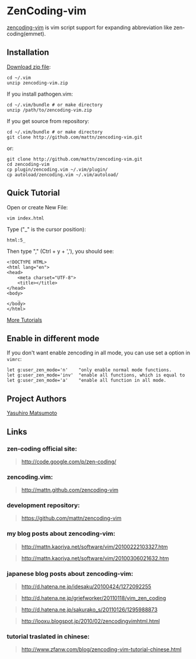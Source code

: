 # ZenCoding-vim

[zencoding-vim](http://mattn.github.com/zencoding-vim) is vim script support for expanding abbreviation like zen-coding(emmet).

## Installation

[Download zip file](http://www.vim.org/scripts/script.php?script_id=2981):

    cd ~/.vim
    unzip zencoding-vim.zip

If you install pathogen.vim:

    cd ~/.vim/bundle # or make directory
    unzip /path/to/zencoding-vim.zip

If you get source from repository:

    cd ~/.vim/bundle # or make directory
    git clone http://github.com/mattn/zencoding-vim.git

or:

    git clone http://github.com/mattn/zencoding-vim.git
    cd zencoding-vim
    cp plugin/zencoding.vim ~/.vim/plugin/
    cp autoload/zencoding.vim ~/.vim/autoload/


## Quick Tutorial

Open or create New File:
    
    vim index.html

Type ("_" is the cursor position):

    html:5_

Then type "<c-y>," (Ctrl + y + ','), you should see:

    <!DOCTYPE HTML>
    <html lang="en">
    <head>
    	<meta charset="UTF-8">
    	<title></title>
    </head>
    <body>
    	_
    </body>
    </html>

[More Tutorials](https://raw.github.com/mattn/zencoding-vim/master/TUTORIAL)


## Enable in different mode

If you don't want enable zencoding in all mode,
you can use set a option in `vimrc`:
   
    let g:user_zen_mode='n'    "only enable normal mode functions.
    let g:user_zen_mode='inv'  "enable all functions, which is equal to
    let g:user_zen_mode='a'    "enable all function in all mode.

## Project Authors

[Yasuhiro Matsumoto](http://mattn.kaoriya.net/)

## Links

### zen-coding official site:

> <http://code.google.com/p/zen-coding/>

### zencoding.vim:

> <http://mattn.github.com/zencoding-vim>

### development repository:

> <https://github.com/mattn/zencoding-vim>

### my blog posts about zencoding-vim:

> <http://mattn.kaoriya.net/software/vim/20100222103327.htm>

> <http://mattn.kaoriya.net/software/vim/20100306021632.htm>
  
### japanese blog posts about zencoding-vim:

> <http://d.hatena.ne.jp/idesaku/20100424/1272092255>

> <http://d.hatena.ne.jp/griefworker/20110118/vim_zen_coding>

> <http://d.hatena.ne.jp/sakurako_s/20110126/1295988873>

> <http://looxu.blogspot.jp/2010/02/zencodingvimhtml.html>

### tutorial traslated in chinese:

> <http://www.zfanw.com/blog/zencoding-vim-tutorial-chinese.html>

